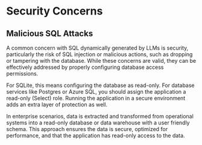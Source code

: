 # Security Concerns

## Malicious SQL Attacks

A common concern with SQL dynamically generated by LLMs is security, particularly the risk of SQL injection or malicious actions, such as dropping or tampering with the database. While these concerns are valid, they can be effectively addressed by properly configuring database access permissions.

For SQLite, this means configuring the database as read-only. For database services like Postgres or Azure SQL, you should assign the application a read-only (Select) role. Running the application in a secure environment adds an extra layer of protection as well.

In enterprise scenarios, data is extracted and transformed from operational systems into a read-only database or data warehouse with a user friendly schema. This approach ensures the data is secure, optimized for performance, and that the application has read-only access to the data.

